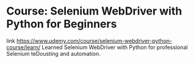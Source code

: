 # Course: Selenium WebDriver with Python for Beginners
link https://www.udemy.com/course/selenium-webdriver-python-course/learn/
Learned Selenium WebDriver with Python for professional Selenium teDousting and automation.
